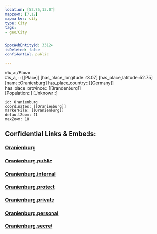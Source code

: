 ```yaml
---
location: [52.75,13.07] 
mapzoom: [7,12] 
mapmarker: city 
type: City
tags:
- geo/City


SpocWebEntityId: 33124
isDeleted: false
confidential: public

---
```

#is_a_/Place  
#is_a_ :: [[Place]] 
[has_place_longitude::13.07] 
[has_place_latitude::52.75] 
[name::Oranienburg] 
has_place_country:: [[Germany]]  
has_place_province:: [[Brandenburg]]  
[Population::] 
[Unknown::] 


```leaflet
id: Oranienburg
coordinates: [[Oranienburg]] 
markerFile: [[Oranienburg]] 
defaultZoom: 11 
maxZoom: 18
```


## Confidential Links & Embeds: 

### [Oranienburg](/_Standards/Earth/Continent/Europe/Europe~Central/Germany/Germany~East/Brandenburg/counties~Brandenburg/Oberhavel/cities~Oberhavel/Oranienburg.md) 

### [Oranienburg.public](/_public/Earth/Continent/Europe/Europe~Central/Germany/Germany~East/Brandenburg/counties~Brandenburg/Oberhavel/cities~Oberhavel/Oranienburg.public.md) 

### [Oranienburg.internal](/_internal/Earth/Continent/Europe/Europe~Central/Germany/Germany~East/Brandenburg/counties~Brandenburg/Oberhavel/cities~Oberhavel/Oranienburg.internal.md) 

### [Oranienburg.protect](/_protect/Earth/Continent/Europe/Europe~Central/Germany/Germany~East/Brandenburg/counties~Brandenburg/Oberhavel/cities~Oberhavel/Oranienburg.protect.md) 

### [Oranienburg.private](/_private/Earth/Continent/Europe/Europe~Central/Germany/Germany~East/Brandenburg/counties~Brandenburg/Oberhavel/cities~Oberhavel/Oranienburg.private.md) 

### [Oranienburg.personal](/_personal/Earth/Continent/Europe/Europe~Central/Germany/Germany~East/Brandenburg/counties~Brandenburg/Oberhavel/cities~Oberhavel/Oranienburg.personal.md) 

### [Oranienburg.secret](/_secret/Earth/Continent/Europe/Europe~Central/Germany/Germany~East/Brandenburg/counties~Brandenburg/Oberhavel/cities~Oberhavel/Oranienburg.secret.md)

